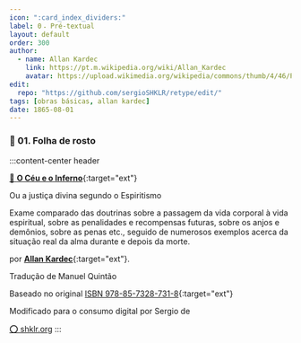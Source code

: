 ```yaml
---
icon: ":card_index_dividers:"
label: 0⠠ Pré-textual
layout: default
order: 300
author:
  - name: Allan Kardec
    link: https://pt.m.wikipedia.org/wiki/Allan_Kardec
    avatar: https://upload.wikimedia.org/wikipedia/commons/thumb/4/46/Photo_Kardec.jpg/182px-Photo_Kardec.jpg
edit:
  repo: "https://github.com/sergioSHKLR/retype/edit/"
tags: [obras básicas, allan kardec]
date: 1865-08-01
---
```


### 📄 01. Folha de rosto

:::content-center
header

[📕 **O Céu e o Inferno**](https://pt.m.wikipedia.org/wiki/O_Céu_e_o_Inferno_(espiritismo)){:target="ext"}

Ou a justiça divina segundo o Espiritismo

Exame comparado das doutrinas sobre a passagem da vida corporal à vida espiritual, sobre as penalidades e recompensas futuras, sobre os anjos e demônios, sobre as penas etc., seguido de numerosos exemplos acerca da situação real da alma durante e depois da morte.

por [**Allan Kardec**](https://pt.m.wikipedia.org/wiki/Allan_Kardec){:target="ext"}.

Tradução de Manuel Quintão

Baseado no original [ISBN 978-85-7328-731-8](http://www.febnet.org.br/wp-content/uploads/2014/05/ceu-e-inferno-Manuel-Quintao.pdf){:target="ext"}

Modificado para o consumo digital por Sergio de

[⭕ shklr.org](https://shklr.org)
:::
